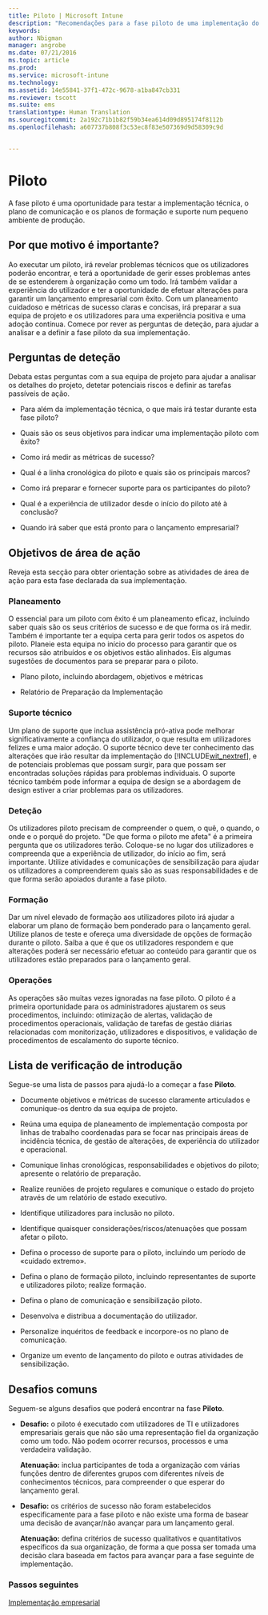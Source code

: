 ```yaml
---
title: Piloto | Microsoft Intune
description: "Recomendações para a fase piloto de uma implementação do Intune."
keywords: 
author: Nbigman
manager: angrobe
ms.date: 07/21/2016
ms.topic: article
ms.prod: 
ms.service: microsoft-intune
ms.technology: 
ms.assetid: 14e55841-37f1-472c-9678-a1ba847cb331
ms.reviewer: tscott
ms.suite: ems
translationtype: Human Translation
ms.sourcegitcommit: 2a192c71b1b82f59b34ea614d09d895174f8112b
ms.openlocfilehash: a607737b808f3c53ec8f83e507369d9d58309c9d


---
```


# Piloto
A fase piloto é uma oportunidade para testar a implementação técnica, o plano de comunicação e os planos de formação e suporte num pequeno ambiente de produção.

## Por que motivo é importante?
Ao executar um piloto, irá revelar problemas técnicos que os utilizadores poderão encontrar, e terá a oportunidade de gerir esses problemas antes de se estenderem à organização como um todo. Irá também validar a experiência do utilizador e ter a oportunidade de efetuar alterações para garantir um lançamento empresarial com êxito. Com um planeamento cuidadoso e métricas de sucesso claras e concisas, irá preparar a sua equipa de projeto e os utilizadores para uma experiência positiva e uma adoção contínua.
Comece por rever as perguntas de deteção, para ajudar a analisar e a definir a fase piloto da sua implementação.

## Perguntas de deteção
Debata estas perguntas com a sua equipa de projeto para ajudar a analisar os detalhes do projeto, detetar potenciais riscos e definir as tarefas passíveis de ação.

-   Para além da implementação técnica, o que mais irá testar durante esta fase piloto?

-   Quais são os seus objetivos para indicar uma implementação piloto com êxito?

-   Como irá medir as métricas de sucesso?

-   Qual é a linha cronológica do piloto e quais são os principais marcos?

-   Como irá preparar e fornecer suporte para os participantes do piloto?

-   Qual é a experiência de utilizador desde o início do piloto até à conclusão?

-   Quando irá saber que está pronto para o lançamento empresarial?

## Objetivos de área de ação
Reveja esta secção para obter orientação sobre as atividades de área de ação para esta fase declarada da sua implementação.

### Planeamento
O essencial para um piloto com êxito é um planeamento eficaz, incluindo saber quais são os seus critérios de sucesso e de que forma os irá medir. Também é importante ter a equipa certa para gerir todos os aspetos do piloto. Planeie esta equipa no início do processo para garantir que os recursos são atribuídos e os objetivos estão alinhados. Eis algumas sugestões de documentos para se preparar para o piloto.

-   Plano piloto, incluindo abordagem, objetivos e métricas

-   Relatório de Preparação da Implementação

### Suporte técnico
Um plano de suporte que inclua assistência pró-ativa pode melhorar significativamente a confiança do utilizador, o que resulta em utilizadores felizes e uma maior adoção. O suporte técnico deve ter conhecimento das alterações que irão resultar da implementação do [!INCLUDE[wit_nextref](../includes/wit_nextref_md.md)], e de potenciais problemas que possam surgir, para que possam ser encontradas soluções rápidas para problemas individuais. O suporte técnico também pode informar a equipa de design se a abordagem de design estiver a criar problemas para os utilizadores.

### Deteção
Os utilizadores piloto precisam de compreender o quem, o quê, o quando, o onde e o porquê do projeto. "De que forma o piloto me afeta" é a primeira pergunta que os utilizadores terão. Coloque-se no lugar dos utilizadores e compreenda que a experiência de utilizador, do início ao fim, será importante. Utilize atividades e comunicações de sensibilização para ajudar os utilizadores a compreenderem quais são as suas responsabilidades e de que forma serão apoiados durante a fase piloto.

### Formação
Dar um nível elevado de formação aos utilizadores piloto irá ajudar a elaborar um plano de formação bem ponderado para o lançamento geral. Utilize planos de teste e ofereça uma diversidade de opções de formação durante o piloto. Saiba a que é que os utilizadores respondem e que alterações poderá ser necessário efetuar ao conteúdo para garantir que os utilizadores estão preparados para o lançamento geral.

### Operações
As operações são muitas vezes ignoradas na fase piloto. O piloto é a primeira oportunidade para os administradores ajustarem os seus procedimentos, incluindo: otimização de alertas, validação de procedimentos operacionais, validação de tarefas de gestão diárias relacionadas com monitorização, utilizadores e dispositivos, e validação de procedimentos de escalamento do suporte técnico.

## Lista de verificação de introdução
Segue-se uma lista de passos para ajudá-lo a começar a fase **Piloto**.

-   Documente objetivos e métricas de sucesso claramente articulados e comunique-os dentro da sua equipa de projeto.

-   Reúna uma equipa de planeamento de implementação composta por linhas de trabalho coordenadas para se focar nas principais áreas de incidência técnica, de gestão de alterações, de experiência do utilizador e operacional.

-   Comunique linhas cronológicas, responsabilidades e objetivos do piloto; apresente o relatório de preparação.

-   Realize reuniões de projeto regulares e comunique o estado do projeto através de um relatório de estado executivo.

-   Identifique utilizadores para inclusão no piloto.

-   Identifique quaisquer considerações/riscos/atenuações que possam afetar o piloto.

-   Defina o processo de suporte para o piloto, incluindo um período de «cuidado extremo».

-   Defina o plano de formação piloto, incluindo representantes de suporte e utilizadores piloto; realize formação.

-   Defina o plano de comunicação e sensibilização piloto.

-   Desenvolva e distribua a documentação do utilizador.

-   Personalize inquéritos de feedback e incorpore-os no plano de comunicação.

-   Organize um evento de lançamento do piloto e outras atividades de sensibilização.

## Desafios comuns
Seguem-se alguns desafios que poderá encontrar na fase **Piloto**.

-   **Desafio:** o piloto é executado com utilizadores de TI e utilizadores empresariais gerais que não são uma representação fiel da organização como um todo. Não podem ocorrer recursos, processos e uma verdadeira validação.

    **Atenuação:** inclua participantes de toda a organização com várias funções dentro de diferentes grupos com diferentes níveis de conhecimentos técnicos, para compreender o que esperar do lançamento geral.

-   **Desafio:** os critérios de sucesso não foram estabelecidos especificamente para a fase piloto e não existe uma forma de basear uma decisão de avançar/não avançar para um lançamento geral.

    **Atenuação:** defina critérios de sucesso qualitativos e quantitativos específicos da sua organização, de forma a que possa ser tomada uma decisão clara baseada em factos para avançar para a fase seguinte de implementação.

### Passos seguintes
[Implementação empresarial](enterprise-rollout.md)



<!--HONumber=Jul16_HO4-->


